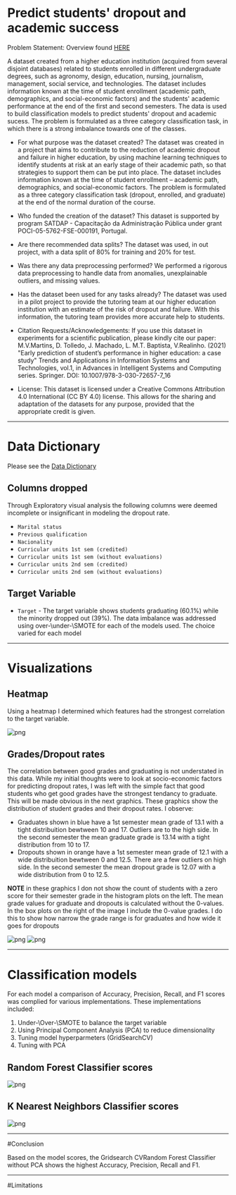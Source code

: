 # Predict students' dropout and academic success

Problem Statement:
Overview found [HERE](https://archive-beta.ics.uci.edu/dataset/697/predict+students+dropout+and+academic+success)

A dataset created from a higher education institution (acquired from several disjoint databases) related to students enrolled in different undergraduate degrees, such as agronomy, design, education, nursing, journalism, management, social service, and technologies. The dataset includes information known at the time of student enrollment (academic path, demographics, and social-economic factors) and the students' academic performance at the end of the first and second semesters. The data is used to build classification models to predict students' dropout and academic sucess. The problem is formulated as a three category classification task, in which there is a strong imbalance towards one of the classes.

- For what purpose was the dataset created? The dataset was created in a project that aims to contribute to the reduction of academic dropout and failure in higher education, by using machine learning techniques to identify students at risk at an early stage of their academic path, so that strategies to support them can be put into place. The dataset includes information known at the time of student enrollment – academic path, demographics, and social-economic factors. The problem is formulated as a three category classification task (dropout, enrolled, and graduate) at the end of the normal duration of the course.

- Who funded the creation of the dataset? This dataset is supported by program SATDAP - Capacitação da Administração Pública under grant POCI-05-5762-FSE-000191, Portugal.

- Are there recommended data splits? The dataset was used, in out project, with a data split of 80% for training and 20% for test.

- Was there any data preprocessing performed? We performed a rigorous data preprocessing to handle data from anomalies, unexplainable outliers, and missing values.

- Has the dataset been used for any tasks already? The dataset was used in a pilot project to provide the tutoring team at our higher education institution with an estimate of the risk of dropout and failure. With this information, the tutoring team provides more accurate help to students.

- Citation Requests/Acknowledgements: If you use this dataset in experiments for a scientific publication, please kindly cite our paper: M.V.Martins, D. Tolledo, J. Machado, L. M.T. Baptista, V.Realinho. (2021) "Early prediction of student’s performance in higher education: a case study" Trends and Applications in Information Systems and Technologies, vol.1, in Advances in Intelligent Systems and Computing series. Springer. DOI: 10.1007/978-3-030-72657-7_16

- License: This dataset is licensed under a Creative Commons Attribution 4.0 International (CC BY 4.0) license. This allows for the sharing and adaptation of the datasets for any purpose, provided that the appropriate credit is given.

---
# Data Dictionary
Please see the [Data Dictionary](https://archive-beta.ics.uci.edu/dataset/697/predict+students+dropout+and+academic+success)

## Columns dropped

Through Exploratory visual analysis the following columns were deemed incomplete or insignificant in modeling the dropout rate.  
- `Marital status`
- `Previous qualification`
- `Nacionality`
- `Curricular units 1st sem (credited)`
- `Curricular units 1st sem (without evaluations)`
- `Curricular units 2nd sem (credited)`
- `Curricular units 2nd sem (without evaluations)`

## Target Variable 
- `Target` - The target variable shows students graduating (60.1%) while the minority dropped out (39%).  The data imbalance was addressed using over-\under-\SMOTE for each of the models used.  The choice varied for each model
---
# Visualizations
## Heatmap
Using a heatmap I determined which features had the strongest correlation to the target variable.

![png](https://drive.google.com/uc?id=19dnZ9T6yEh1O9Z5NWU8RiGgYQFrIJ3lk)

## Grades/Dropout rates
The correlation between good grades and graduating is not understated in this data. While my initial thoughts were to look at socio-economic factors for predicting dropout rates, I was left with the simple fact that good students who get good grades have the strongest tendancy to graduate. This will be made obvious in the next graphics. These graphics show the distribution of student grades and their dropout rates. I observe:

- Graduates shown in blue have a 1st semester mean grade of 13.1 with a tight distribuition bewtween 10 and 17. Outliers are to the high side. In the second semester the mean graduate grade is 13.14 with a tight distribution from 10 to 17.
- Dropouts shown in orange have a 1st semester mean grade of 12.1 with a wide distribuition bewtween 0 and 12.5. There are a few outliers on high side. In the second semester the mean dropout grade is 12.07 with a wide distribution from 0 to 12.5.

**NOTE** in these graphics I don not show the count of students with a zero score for their semester grade in the histogram plots on the left. The mean grade values for graduate and dropouts is calculated without the 0-values. In the box plots on the right of the image I include the 0-value grades. I do this to show how narrow the grade range is for graduates and how wide it goes for dropouts

![png](https://drive.google.com/uc?id=1AIUredxVWf97g0HJOq3WQUcicvnpruEI)
![png](https://drive.google.com/uc?id=1ANCjPLg0hQbLm1t2pFjYTCOTCW4IeAo3)

---
# Classification models
For each model a comparison of Accuracy, Precision, Recall, and F1 scores was complied for various implementations. These implementations included:
1. Under-\Over-\SMOTE to balance the target variable
2. Using Principal Component Analysis (PCA) to reduce dimensionality
3. Tuning model hyperparmeters (GridSearchCV)
4. Tuning with PCA

## Random Forest Classifier scores
![png](https://drive.google.com/uc?id=19fbOLUaqi63WsisQwYFUxR9JpldBaq9j)

## K Nearest Neighbors Classifier scores
![png](https://drive.google.com/uc?id=19kkmW460WupAjE8krRoSLEU8-5bjTRvF)

---
#Conclusion

Based on the model scores, the Gridsearch CVRandom Forest Classifier without PCA shows the highest Accuracy, Precision, Recall and F1. 

---
#Limitations
